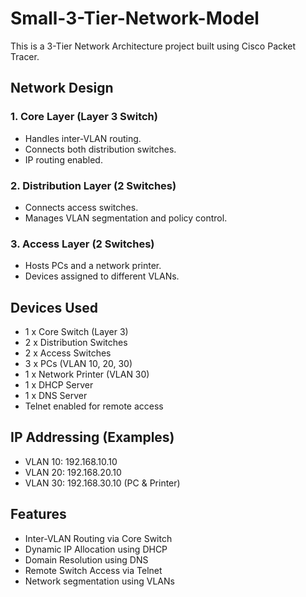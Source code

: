 # Small-3-Tier-Network-Model
This is a 3-Tier Network Architecture project built using Cisco Packet Tracer.
## Network Design

### 1. Core Layer (Layer 3 Switch)
- Handles inter-VLAN routing.
- Connects both distribution switches.
- IP routing enabled.

### 2. Distribution Layer (2 Switches)
- Connects access switches.
- Manages VLAN segmentation and policy control.

### 3. Access Layer (2 Switches)
- Hosts PCs and a network printer.
- Devices assigned to different VLANs.

## Devices Used
- 1 x Core Switch (Layer 3)
- 2 x Distribution Switches
- 2 x Access Switches
- 3 x PCs (VLAN 10, 20, 30)
- 1 x Network Printer (VLAN 30)
- 1 x DHCP Server
- 1 x DNS Server
- Telnet enabled for remote access

## IP Addressing (Examples)
- VLAN 10: 192.168.10.10
- VLAN 20: 192.168.20.10
- VLAN 30: 192.168.30.10 (PC & Printer)

## Features
- Inter-VLAN Routing via Core Switch
- Dynamic IP Allocation using DHCP
- Domain Resolution using DNS
- Remote Switch Access via Telnet
- Network segmentation using VLANs
  
